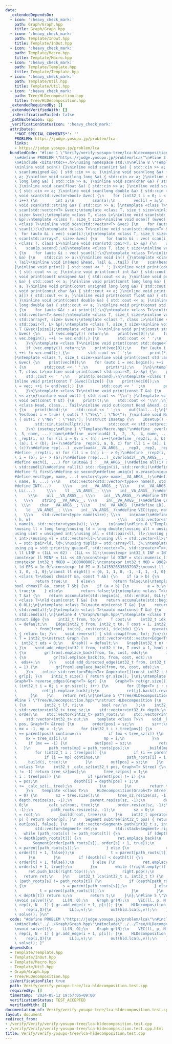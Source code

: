 ```yaml
---
data:
  _extendedDependsOn:
  - icon: ':heavy_check_mark:'
    path: Graph/Graph.hpp
    title: Graph/Graph.hpp
  - icon: ':heavy_check_mark:'
    path: Template/InOut.hpp
    title: Template/InOut.hpp
  - icon: ':heavy_check_mark:'
    path: Template/Macro.hpp
    title: Template/Macro.hpp
  - icon: ':heavy_check_mark:'
    path: Template/Template.hpp
    title: Template/Template.hpp
  - icon: ':heavy_check_mark:'
    path: Template/Util.hpp
    title: Template/Util.hpp
  - icon: ':heavy_check_mark:'
    path: Tree/HLDecomposition.hpp
    title: Tree/HLDecomposition.hpp
  _extendedRequiredBy: []
  _extendedVerifiedWith: []
  _isVerificationFailed: false
  _pathExtension: cpp
  _verificationStatusIcon: ':heavy_check_mark:'
  attributes:
    '*NOT_SPECIAL_COMMENTS*': ''
    PROBLEM: https://judge.yosupo.jp/problem/lca
    links:
    - https://judge.yosupo.jp/problem/lca
  bundledCode: "#line 1 \"Verify/verify-yosupo-tree/lca-hldecomposition.test.cpp\"\
    \n#define PROBLEM \"https://judge.yosupo.jp/problem/lca\"\n#line 2 \"Template/Template.hpp\"\
    \n#include <bits/stdc++.h>\nusing namespace std;\n\n#line 8 \"Template/InOut.hpp\"\
    \ninline void scan() {}\ninline void scan(int &a) { std::cin >> a; }\ninline void\
    \ scan(unsigned &a) { std::cin >> a; }\ninline void scan(long &a) { std::cin >>\
    \ a; }\ninline void scan(long long &a) { std::cin >> a; }\ninline void scan(unsigned\
    \ long long &a) { std::cin >> a; }\ninline void scan(char &a) { std::cin >> a;\
    \ }\ninline void scan(float &a) { std::cin >> a; }\ninline void scan(double &a)\
    \ { std::cin >> a; }\ninline void scan(long double &a) { std::cin >> a; }\ninline\
    \ void scan(std::vector<bool> &vec) {\n    for (int32_t i = 0; i < vec.size();\
    \ i++) {\n        int a;\n        scan(a);\n        vec[i] = a;\n    }\n}\ninline\
    \ void scan(std::string &a) { std::cin >> a; }\ntemplate <class T>\ninline void\
    \ scan(std::vector<T> &vec);\ntemplate <class T, size_t size>\ninline void scan(std::array<T,\
    \ size> &vec);\ntemplate <class T, class L>\ninline void scan(std::pair<T, L>\
    \ &p);\ntemplate <class T, size_t size>\ninline void scan(T (&vec)[size]);\ntemplate\
    \ <class T>\ninline void scan(std::vector<T> &vec) {\n    for (auto &i : vec)\
    \ scan(i);\n}\ntemplate <class T>\ninline void scan(std::deque<T> &vec) {\n  \
    \  for (auto &i : vec) scan(i);\n}\ntemplate <class T, size_t size>\ninline void\
    \ scan(std::array<T, size> &vec) {\n    for (auto &i : vec) scan(i);\n}\ntemplate\
    \ <class T, class L>\ninline void scan(std::pair<T, L> &p) {\n    scan(p.first);\n\
    \    scan(p.second);\n}\ntemplate <class T, size_t size>\ninline void scan(T (&vec)[size])\
    \ {\n    for (auto &i : vec) scan(i);\n}\ntemplate <class T>\ninline void scan(T\
    \ &a) {\n    std::cin >> a;\n}\ninline void in() {}\ntemplate <class Head, class...\
    \ Tail>\ninline void in(Head &head, Tail &...tail) {\n    scan(head);\n    in(tail...);\n\
    }\ninline void print() { std::cout << ' '; }\ninline void print(const bool &a)\
    \ { std::cout << a; }\ninline void print(const int &a) { std::cout << a; }\ninline\
    \ void print(const unsigned &a) { std::cout << a; }\ninline void print(const long\
    \ &a) { std::cout << a; }\ninline void print(const long long &a) { std::cout <<\
    \ a; }\ninline void print(const unsigned long long &a) { std::cout << a; }\ninline\
    \ void print(const char &a) { std::cout << a; }\ninline void print(const char\
    \ a[]) { std::cout << a; }\ninline void print(const float &a) { std::cout << a;\
    \ }\ninline void print(const double &a) { std::cout << a; }\ninline void print(const\
    \ long double &a) { std::cout << a; }\ninline void print(const std::string &a)\
    \ {\n    for (auto &&i : a) print(i);\n}\ntemplate <class T>\ninline void print(const\
    \ std::vector<T> &vec);\ntemplate <class T, size_t size>\ninline void print(const\
    \ std::array<T, size> &vec);\ntemplate <class T, class L>\ninline void print(const\
    \ std::pair<T, L> &p);\ntemplate <class T, size_t size>\ninline void print(const\
    \ T (&vec)[size]);\ntemplate <class T>\ninline void print(const std::vector<T>\
    \ &vec) {\n    if (vec.empty()) return;\n    print(vec[0]);\n    for (auto i =\
    \ vec.begin(); ++i != vec.end();) {\n        std::cout << ' ';\n        print(*i);\n\
    \    }\n}\ntemplate <class T>\ninline void print(const std::deque<T> &vec) {\n\
    \    if (vec.empty()) return;\n    print(vec[0]);\n    for (auto i = vec.begin();\
    \ ++i != vec.end();) {\n        std::cout << ' ';\n        print(*i);\n    }\n\
    }\ntemplate <class T, size_t size>\ninline void print(const std::array<T, size>\
    \ &vec) {\n    print(vec[0]);\n    for (auto i = vec.begin(); ++i != vec.end();)\
    \ {\n        std::cout << ' ';\n        print(*i);\n    }\n}\ntemplate <class\
    \ T, class L>\ninline void print(const std::pair<T, L> &p) {\n    print(p.first);\n\
    \    std::cout << ' ';\n    print(p.second);\n}\ntemplate <class T, size_t size>\n\
    inline void print(const T (&vec)[size]) {\n    print(vec[0]);\n    for (auto i\
    \ = vec; ++i != end(vec);) {\n        std::cout << ' ';\n        print(*i);\n\
    \    }\n}\ntemplate <class T>\ninline void print(const T &a) {\n    std::cout\
    \ << a;\n}\ninline void out() { std::cout << '\\n'; }\ntemplate <class T>\ninline\
    \ void out(const T &t) {\n    print(t);\n    std::cout << '\\n';\n}\ntemplate\
    \ <class Head, class... Tail>\ninline void out(const Head &head, const Tail &...tail)\
    \ {\n    print(head);\n    std::cout << ' ';\n    out(tail...);\n}\ninline void\
    \ Yes(bool i = true) { out(i ? \"Yes\" : \"No\"); }\ninline void No(bool i = true)\
    \ { out(i ? \"No\" : \"Yes\"); }\nstruct IOsetup {\n    IOsetup() {\n        std::ios::sync_with_stdio(false);\n\
    \        std::cin.tie(nullptr);\n        std::cout << std::setprecision(10);\n\
    \    }\n} iosetup;\n#line 1 \"Template/Macro.hpp\"\n#define _overload3(_1, _2,\
    \ _3, name, ...) name\n#define _overload4(_1, _2, _3, _4, name, ...) name\n#define\
    \ _rep1(i, n) for (ll i = 0; i < (n); i++)\n#define _rep2(i, a, b) for (ll i =\
    \ (a); i < (b); i++)\n#define _rep3(i, a, b, c) for (ll i = (a); i < (b); i +=\
    \ (c))\n#define rep(...) _overload4(__VA_ARGS__, _rep3, _rep2, _rep1)(__VA_ARGS__)\n\
    #define _rrep1(i, n) for (ll i = (n); i-- > 0;)\n#define _rrep2(i, a, b) for (ll\
    \ i = (b); i-- > (a);)\n#define rrep(...) _overload3(__VA_ARGS__, _rrep2, _rrep1)(__VA_ARGS__)\n\
    #define each(i, ...) for (auto&& i : __VA_ARGS__)\n#define all(i) std::begin(i),\
    \ std::end(i)\n#define rall(i) std::rbegin(i), std::rend(i)\n#define len(x) ((int)(x).size())\n\
    #define fi first\n#define se second\n#define uniq(x) x.erase(unique(all(x)), std::end(x))\n\
    #define vec(type, name, ...) vector<type> name(__VA_ARGS__);\n#define vv(type,\
    \ name, h, ...) \\\n    std::vector<std::vector<type>> name(h, std::vector<type>(__VA_ARGS__));\n\
    #define INT(...)     \\\n    int __VA_ARGS__; \\\n    in(__VA_ARGS__)\n#define\
    \ LL(...)     \\\n    ll __VA_ARGS__; \\\n    in(__VA_ARGS__)\n#define ULL(...)\
    \     \\\n    ull __VA_ARGS__; \\\n    in(__VA_ARGS__)\n#define STR(...)     \
    \   \\\n    string __VA_ARGS__; \\\n    in(__VA_ARGS__)\n#define CHR(...)    \
    \  \\\n    char __VA_ARGS__; \\\n    in(__VA_ARGS__)\n#define LD(...)     \\\n\
    \    ld __VA_ARGS__; \\\n    in(__VA_ARGS__)\n#define VEC(type, name, size)  \
    \   \\\n    std::vector<type> name(size); \\\n    in(name)\n#define VV(type, name,\
    \ h, w)                                      \\\n    std::vector<std::vector<type>>\
    \ name(h, std::vector<type>(w)); \\\n    in(name)\n#line 8 \"Template/Util.hpp\"\
    \nusing ll = long long;\nusing ld = long double;\nusing ull = unsigned long long;\n\
    using uint = unsigned int;\nusing pll = std::pair<ll, ll>;\nusing pii = std::pair<int,\
    \ int>;\nusing vl = std::vector<ll>;\nusing vll = std::vector<ll>;\nusing pdd\
    \ = std::pair<ld, ld>;\nusing tuplis = std::array<ll, 3>;\ntemplate <class T>\n\
    using pq = std::priority_queue<T, std::vector<T>, std::greater<T>>;\nconstexpr\
    \ ll LINF = (1LL << 62) - (1LL << 31);\nconstexpr int32_t INF = INT_MAX >> 1;\n\
    constexpr ll MINF = 1LL << 40;\nconstexpr ld DINF = std::numeric_limits<ld>::infinity();\n\
    constexpr int32_t MODD = 1000000007;\nconstexpr int32_t MOD = 998244353;\nconstexpr\
    \ ld EPS = 1e-9;\nconstexpr ld PI = 3.1415926535897932;\nconst ll four[] = {0,\
    \ 1, 0, -1, 0};\nconst ll eight[] = {0, 1, 1, 0, -1, -1, 1, -1, 0};\ntemplate\
    \ <class T>\nbool chmin(T &a, const T &b) {\n    if (a > b) {\n        a = b;\n\
    \        return true;\n    } else\n        return false;\n}\ntemplate <class T>\n\
    bool chmax(T &a, const T &b) {\n    if (a < b) {\n        a = b;\n        return\
    \ true;\n    } else\n        return false;\n}\ntemplate <class T>\nll sum(const\
    \ T &a) {\n    return accumulate(std::begin(a), std::end(a), 0LL);\n}\ntemplate\
    \ <class T>\nld dsum(const T &a) {\n    return accumulate(std::begin(a), std::end(a),\
    \ 0.0L);\n}\ntemplate <class T>\nauto min(const T &a) {\n    return *min_element(std::begin(a),\
    \ std::end(a));\n}\ntemplate <class T>\nauto max(const T &a) {\n    return *max_element(std::begin(a),\
    \ std::end(a));\n}\n#line 4 \"Graph/Graph.hpp\"\ntemplate <class T = int32_t>\n\
    struct Edge {\n    int32_t from, to;\n    T cost;\n    int32_t idx;\n    Edge()\
    \ = default;\n    Edge(int32_t from, int32_t to, T cost = 1, int32_t idx = -1)\n\
    \        : from(from), to(to), cost(cost), idx(idx) {}\n    operator int32_t()\
    \ { return to; }\n    void reverse() { std::swap(from, to); }\n};\ntemplate <class\
    \ T = int32_t>\nstruct Graph {\n    std::vector<std::vector<Edge<T>>> gr;\n  \
    \  int32_t eds = 0;\n    Graph() = default;\n    Graph(int32_t n) { gr.resize(n);\
    \ }\n    void add_edge(int32_t from, int32_t to, T cost = 1, bool directed = false)\
    \ {\n        gr[from].emplace_back(from, to, cost, eds);\n        if (!directed)\
    \ {\n            gr[to].emplace_back(to, from, cost, eds);\n        }\n      \
    \  eds++;\n    }\n    void add_directed_edge(int32_t from, int32_t to, T cost\
    \ = 1) {\n        gr[from].emplace_back(from, to, cost, eds);\n        eds++;\n\
    \    }\n    inline std::vector<Edge<T>> &operator[](const int32_t &p) { return\
    \ gr[p]; }\n    int32_t size() { return gr.size(); }\n};\ntemplate <class T>\n\
    Graph<T> reverse_edges(Graph<T> &gr) {\n    Graph<T> ret(gr.size());\n    for\
    \ (int32_t i = 0; i < gr.size(); i++) {\n        for (Edge<T> j : gr[i]) {\n \
    \           ret[j].emplace_back(j);\n            ret[j].back().reverse();\n  \
    \      }\n    }\n    return ret;\n}\n#line 5 \"Tree/HLDecomposition.hpp\"\n\n\
    #line 7 \"Tree/HLDecomposition.hpp\"\nstruct HLDecomposition {\n    struct Segment\
    \ {\n        int32_t lf, ri;\n        bool rev;\n    };\n    int32_t sz;\n   \
    \ std::vector<int32_t> tree_sz;\n    std::vector<int32_t> depth;\n    std::vector<int32_t>\
    \ order;\n    std::vector<int32_t> path_roots;\n    std::vector<int32_t> parent;\n\
    \    std::vector<int32_t> out;\n    template <class T>\n    void _build(int32_t\
    \ pos, Graph<T> &tree) {\n        order[pos] = sz;\n        sz++;\n        int32_t\
    \ mx = -1, mp = -1;\n        for (int32_t i : tree[pos]) {\n            if (i\
    \ == parent[pos]) continue;\n            if (mx < tree_sz[i]) {\n            \
    \    mx = tree_sz[i];\n                mp = i;\n            }\n        }\n   \
    \     if (mx == -1) {\n            out[pos] = sz;\n            return;\n     \
    \   }\n        path_roots[mp] = path_roots[pos];\n        _build(mp, tree);\n\
    \        for (int32_t i : tree[pos]) {\n            if (i == parent[pos]) continue;\n\
    \            if (i == mp) continue;\n            path_roots[i] = i;\n        \
    \    _build(i, tree);\n        }\n        out[pos] = sz;\n    }\n    template\
    \ <class T>\n    int32_t _calc_sz(int32_t pos, Graph<T> &tree) {\n        if (tree_sz[pos]\
    \ != -1) return tree_sz[pos];\n        tree_sz[pos] = 1;\n        for (int32_t\
    \ i : tree[pos]) {\n            if (parent[pos] != i) {\n                parent[i]\
    \ = pos;\n                depth[i] = depth[pos] + 1;\n                tree_sz[pos]\
    \ += _calc_sz(i, tree);\n            }\n        }\n        return tree_sz[pos];\n\
    \    }\n    template <class T>\n    HLDecomposition(Graph<T> &tree, int32_t root\
    \ = 0) {\n        sz = tree.size();\n        tree_sz.resize(sz, -1);\n       \
    \ depth.resize(sz, -1);\n        parent.resize(sz, -1);\n        depth[root] =\
    \ 0;\n        _calc_sz(root, tree);\n        order.resize(sz, -1);\n        out.resize(sz,\
    \ -1);\n        path_roots.resize(sz, -1);\n        sz = 0;\n        path_roots[root]\
    \ = root;\n        _build(root, tree);\n    }\n    int32_t operator[](int32_t\
    \ p) { return order[p]; }\n    Segment subtree(int32_t pos) { return {order[pos],\
    \ out[pos], false}; }\n    std::vector<Segment> path(int32_t s, int32_t t) {\n\
    \        std::vector<Segment> ret;\n        std::stack<Segment> right;\n     \
    \   while (path_roots[s] != path_roots[t]) {\n            if (depth[path_roots[s]]\
    \ > depth[path_roots[t]]) {\n                ret.emplace_back(\n             \
    \       Segment{order[path_roots[s]], order[s] + 1, true});\n                s\
    \ = parent[path_roots[s]];\n            } else {\n                right.push({order[path_roots[t]],\
    \ order[t] + 1, false});\n                t = parent[path_roots[t]];\n       \
    \     }\n        }\n        if (depth[s] < depth[t]) {\n            ret.emplace_back(Segment{order[s],\
    \ order[t] + 1, false});\n        } else {\n            ret.emplace_back(Segment{order[t],\
    \ order[s] + 1, true});\n        }\n        while (!right.empty()) {\n       \
    \     ret.push_back(right.top());\n            right.pop();\n        }\n     \
    \   return ret;\n    }\n    int32_t lca(int32_t s, int32_t t) {\n        while\
    \ (path_roots[s] != path_roots[t]) {\n            if (depth[path_roots[s]] > depth[path_roots[t]])\
    \ {\n                s = parent[path_roots[s]];\n            } else {\n      \
    \          t = parent[path_roots[t]];\n            }\n        }\n        if (depth[s]\
    \ < depth[t]) return s;\n        return t;\n    }\n};\n#line 5 \"Verify/verify-yosupo-tree/lca-hldecomposition.test.cpp\"\
    \nvoid solve(){\n    LL(N, Q);\n    Graph gr(N);\n    VEC(ll, p, N - 1);\n   \
    \ rep(i, N - 1) { gr.add_edge(i + 1, p[i]); }\n    HLDecomposition hld(gr);\n\
    \    rep(i,Q){\n        LL(u,v);\n        out(hld.lca(u,v));\n    }\n}\nint main(){\
    \ solve(); }\n"
  code: "#define PROBLEM \"https://judge.yosupo.jp/problem/lca\"\n#include\"../../Template/Template.hpp\"\
    \n#include\"../../Graph/Graph.hpp\"\n#include\"../../Tree/HLDecomposition.hpp\"\
    \nvoid solve(){\n    LL(N, Q);\n    Graph gr(N);\n    VEC(ll, p, N - 1);\n   \
    \ rep(i, N - 1) { gr.add_edge(i + 1, p[i]); }\n    HLDecomposition hld(gr);\n\
    \    rep(i,Q){\n        LL(u,v);\n        out(hld.lca(u,v));\n    }\n}\nint main(){\
    \ solve(); }"
  dependsOn:
  - Template/Template.hpp
  - Template/InOut.hpp
  - Template/Macro.hpp
  - Template/Util.hpp
  - Graph/Graph.hpp
  - Tree/HLDecomposition.hpp
  isVerificationFile: true
  path: Verify/verify-yosupo-tree/lca-hldecomposition.test.cpp
  requiredBy: []
  timestamp: '2024-05-12 19:57:05+09:00'
  verificationStatus: TEST_ACCEPTED
  verifiedWith: []
documentation_of: Verify/verify-yosupo-tree/lca-hldecomposition.test.cpp
layout: document
redirect_from:
- /verify/Verify/verify-yosupo-tree/lca-hldecomposition.test.cpp
- /verify/Verify/verify-yosupo-tree/lca-hldecomposition.test.cpp.html
title: Verify/verify-yosupo-tree/lca-hldecomposition.test.cpp
---
```

